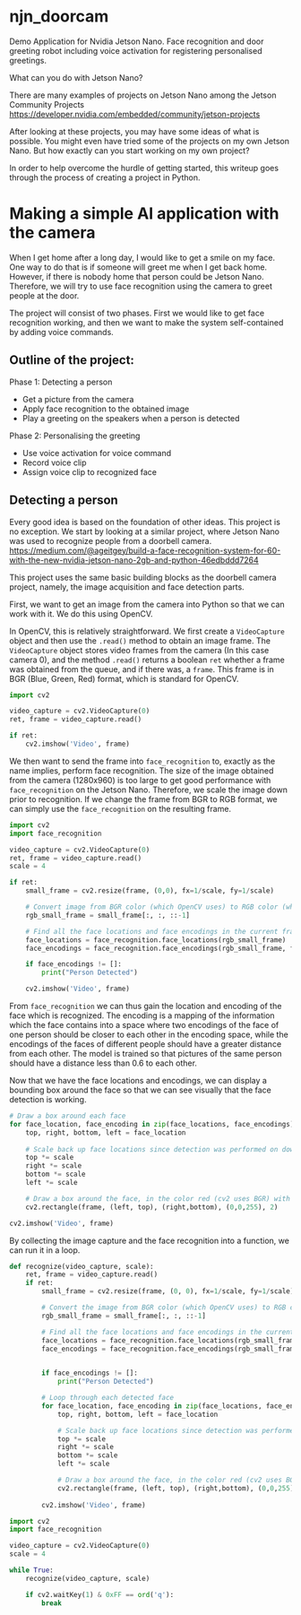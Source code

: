 # njn_doorcam

Demo Application for Nvidia Jetson Nano. Face recognition and door greeting robot including voice activation for registering personalised greetings.


What can you do with Jetson Nano?

There are many examples of projects on Jetson Nano among the Jetson Community Projects https://developer.nvidia.com/embedded/community/jetson-projects

After looking at these projects, you may have some ideas of what is possible. You might even have tried some of the projects on my own Jetson Nano. But how exactly can you start working on my own project? 

In order to help overcome the hurdle of getting started, this writeup goes through the process of creating a project in Python. 

# Making a simple AI application with the camera

When I get home after a long day, I would like to get a smile on my face. One way to do that is if someone will greet me when I get back home. However, if there is nobody home that person could be Jetson Nano. Therefore, we will try to use face recognition using the camera to greet people at the door.

The project will consist of two phases. First we would like to get face recognition working, and then we want to make the system self-contained by adding voice commands.

## Outline of the project:

Phase 1: Detecting a person
- Get a picture from the camera
- Apply face recognition to the obtained image
- Play a greeting on the speakers when a person is detected

Phase 2: Personalising the greeting
- Use voice activation for voice command
- Record voice clip
- Assign voice clip to recognized face


## Detecting a person

Every good idea is based on the foundation of other ideas. This project is no exception. We start by looking at a similar project, where Jetson Nano was used to recognize people from a doorbell camera. https://medium.com/@ageitgey/build-a-face-recognition-system-for-60-with-the-new-nvidia-jetson-nano-2gb-and-python-46edbddd7264

This project uses the same basic building blocks as the doorbell camera project, namely, the image acquisition and face detection parts.

First, we want to get an image from the camera into Python so that we can work with it. We do this using OpenCV. 

In OpenCV, this is relatively straightforward. We first create a `VideoCapture` object and then use the `.read()` method to obtain an image frame. The `VideoCapture` object stores video frames from the camera (In this case camera 0), and the method `.read()` returns a boolean `ret` whether a frame was obtained from the queue, and if there was, a `frame`. This frame is in BGR (Blue, Green, Red) format, which is standard for OpenCV.

```python
import cv2

video_capture = cv2.VideoCapture(0)
ret, frame = video_capture.read()

if ret:
    cv2.imshow('Video', frame)
```

We then want to send the frame into `face_recognition` to, exactly as the name implies, perform face recognition. The size of the image obtained from the camera (1280x960) is too large to get good performance with `face_recognition` on the Jetson Nano. Therefore, we scale the image down prior to recognition. If we change the frame from BGR to RGB format, we can simply use the `face_recognition` on the resulting frame.

```python
import cv2
import face_recognition

video_capture = cv2.VideoCapture(0)
ret, frame = video_capture.read()
scale = 4

if ret:
    small_frame = cv2.resize(frame, (0,0), fx=1/scale, fy=1/scale)

    # Convert image from BGR color (which OpenCV uses) to RGB color (which face_recognition uses)
    rgb_small_frame = small_frame[:, :, ::-1]

    # Find all the face locations and face encodings in the current frame of video
    face_locations = face_recognition.face_locations(rgb_small_frame)
    face_encodings = face_recognition.face_encodings(rgb_small_frame, face_locations)

    if face_encodings != []:
        print("Person Detected")

    cv2.imshow('Video', frame)

```

From `face_recognition` we can thus gain the location and encoding of the face which is recognized. The encoding is a mapping of the information which the face contains into a space where two encodings of the face of one person should be closer to each other in the encoding space, while the encodings of the faces of different people should have a greater distance from each other. The model is trained so that pictures of the same person should have a distance less than 0.6 to each other.

Now that we have the face locations and encodings, we can display a bounding box around the face so that we can see visually that the face detection is working.

```python
# Draw a box around each face
for face_location, face_encoding in zip(face_locations, face_encodings):
    top, right, bottom, left = face_location
    
    # Scale back up face locations since detection was performed on downscaled image
    top *= scale
    right *= scale
    bottom *= scale
    left *= scale

    # Draw a box around the face, in the color red (cv2 uses BGR) with a thickness of 2 pixels
    cv2.rectangle(frame, (left, top), (right,bottom), (0,0,255), 2)

cv2.imshow('Video', frame)
```

By collecting the image capture and the face recognition into a function, we can run it in a loop. 

```python
def recognize(video_capture, scale):
    ret, frame = video_capture.read()
    if ret:
        small_frame = cv2.resize(frame, (0, 0), fx=1/scale, fy=1/scale)

        # Convert the image from BGR color (which OpenCV uses) to RGB color (which face_recognition uses)
        rgb_small_frame = small_frame[:, :, ::-1]

        # Find all the face locations and face encodings in the current frame of video
        face_locations = face_recognition.face_locations(rgb_small_frame)
        face_encodings = face_recognition.face_encodings(rgb_small_frame, face_locations)
    

        if face_encodings != []:
            print("Person Detected")

        # Loop through each detected face
        for face_location, face_encoding in zip(face_locations, face_encodings):
            top, right, bottom, left = face_location

            # Scale back up face locations since detection was performed on downscaled image
            top *= scale
            right *= scale
            bottom *= scale
            left *= scale

            # Draw a box around the face, in the color red (cv2 uses BGR) with a thickness of 2 pixels
            cv2.rectangle(frame, (left, top), (right,bottom), (0,0,255), 2)
        
        cv2.imshow('Video', frame)

import cv2
import face_recognition

video_capture = cv2.VideoCapture(0)
scale = 4

while True:
    recognize(video_capture, scale)

    if cv2.waitKey(1) & 0xFF == ord('q'):
        break
```
